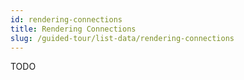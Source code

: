 ```yaml
---
id: rendering-connections
title: Rendering Connections
slug: /guided-tour/list-data/rendering-connections
---
```

TODO
